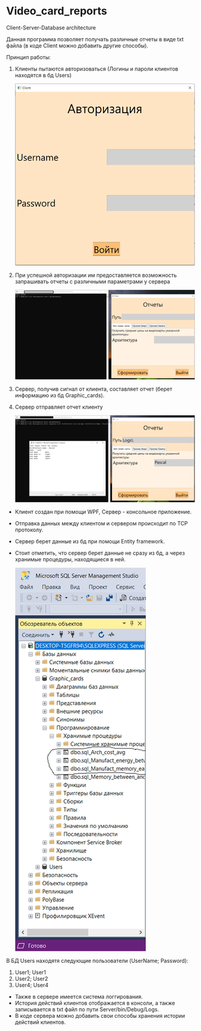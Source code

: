 # Video_card_reports
Client-Server-Database architecture

Данная программа позволяет получать различные отчеты в виде txt файла (в коде Client можно добавить другие способы).

Принцип работы:
1.  Клиенты пытаются авторизоваться (Логины и пароли клиентов находятся в бд Users)

    ![Image alt](https://github.com/Zhenya331/Video_card_reports/raw/master/Images/Autorisation.png)

2.  При успешной авторизации им предоставляется возможность запрашивать отчеты с различными параметрами у сервера

    ![Image alt](https://github.com/Zhenya331/Video_card_reports/raw/master/Images/Queries.png)

3.  Сервер, получив сигнал от клиента, составляет отчет (берет информацию из бд Graphic_cards).

4.  Сервер отправляет отчет клиенту

    ![Image alt](https://github.com/Zhenya331/Video_card_reports/raw/master/Images/Get_Result.png)

- Клиент создан при помощи WPF, Сервер - консольное приложение.
- Отправка данных между клиентом и сервером происходит по TCP протоколу.
- Сервер берет данные из бд при помощи Entity framework.
- Стоит отметить, что сервер берет данные не сразу из бд, а через хранимые процедуры, находящиеся в ней.

  ![Image alt](https://github.com/Zhenya331/Video_card_reports/raw/master/Images/Proc.png)

В БД Users находятя следующие пользователи (UserName; Password):
1.  User1; User1
2.  User2; User2
3.  User4; User4

- Также в сервере имеется система логгирования.
- История действий клиентов отображается в консоли, а также записывается в txt файл по пути Server/bin/Debug/Logs.
- В коде сервера можно добавить свои способы хранения истории действий клиентов.
